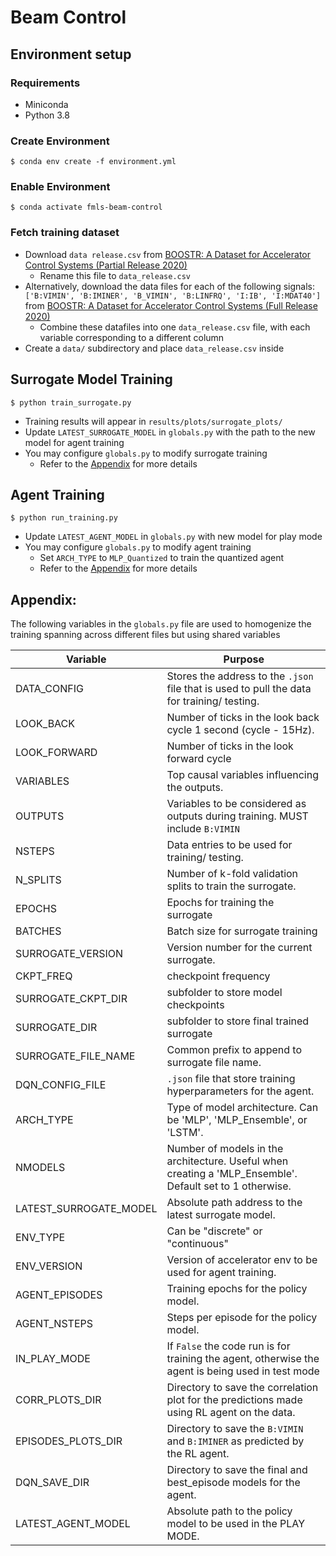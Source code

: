 # Beam Control

## Environment setup
### Requirements
- Miniconda
- Python 3.8

### Create Environment
    $ conda env create -f environment.yml

### Enable Environment
    $ conda activate fmls-beam-control

### Fetch training dataset
- Download ```data release.csv``` from [BOOSTR: A Dataset for Accelerator Control Systems (Partial Release 2020)](https://zenodo.org/record/4088982#.YhAB-ZPMJAc)
    - Rename this file to ```data_release.csv```
- Alternatively, download the data files for each of the following signals: ```['B:VIMIN', 'B:IMINER', 'B_VIMIN', 'B:LINFRQ', 'I:IB', 'I:MDAT40']``` from [BOOSTR: A Dataset for Accelerator Control Systems (Full Release 2020)](https://zenodo.org/record/4382663#.YvFGouzMJQI)
    - Combine these datafiles into one ```data_release.csv``` file, with each
      variable corresponding to a different column
- Create a `data/` subdirectory and place ```data_release.csv``` inside

## Surrogate Model Training
    $ python train_surrogate.py

- Training results will appear in `results/plots/surrogate_plots/`
- Update `LATEST_SURROGATE_MODEL` in `globals.py` with the path to the new model
  for agent training
- You may configure ```globals.py``` to modify surrogate training
    - Refer to the [Appendix](#Appendix) for more details

## Agent Training
    $ python run_training.py

- Update `LATEST_AGENT_MODEL` in `globals.py` with new model for play mode
- You may configure ```globals.py``` to modify agent training
    - Set ```ARCH_TYPE``` to ```MLP_Quantized``` to train the quantized agent
    - Refer to the [Appendix](#Appendix) for more details

## Appendix:

The following variables in the `globals.py` file are used to homogenize the training spanning across different files but using shared variables

| Variable               | Purpose                                                                                                                                    |
|------------------------|--------------------------------------------------------------------------------------------------------------------------------------------|
| DATA_CONFIG            | Stores the address to the `.json` file that is used to pull the data for training/ testing.                                                |
| LOOK_BACK              | Number of ticks in the look back cycle 1 second (cycle - 15Hz).                                                                            |
| LOOK_FORWARD           | Number of ticks in the look forward cycle                                                                                                  |
| VARIABLES              | Top causal variables influencing the outputs.                                                                                              |
| OUTPUTS                | Variables to be considered as outputs during training. MUST include `B:VIMIN`                                                              |
| NSTEPS                 | Data entries to be used for  training/ testing.                                                                                            |
| N_SPLITS               | Number of k-fold validation splits to train the surrogate.                                                                                 |
| EPOCHS                 | Epochs for training the surrogate                                                                                                          |
| BATCHES                | Batch size for surrogate training                                                                                                          |
| SURROGATE_VERSION      | Version number for the current surrogate.                                                                                                  |
| CKPT_FREQ              | checkpoint frequency                                                                                                                       |
| SURROGATE_CKPT_DIR     | subfolder to store model checkpoints                                                                                                       |
| SURROGATE_DIR          | subfolder to store final trained surrogate                                                                                                 |
| SURROGATE_FILE_NAME    | Common prefix to append to surrogate file name.                                                                                            |
| DQN_CONFIG_FILE        | `.json` file that store training hyperparameters for the agent.                                                                            |
| ARCH_TYPE              | Type of model architecture. Can be 'MLP', 'MLP_Ensemble', or 'LSTM'.                                                                       |
| NMODELS                | Number of models in the architecture. Useful when creating a  'MLP_Ensemble'. Default set to 1 otherwise.                                  |
| LATEST_SURROGATE_MODEL | Absolute path address to the latest surrogate model.                                                                                       |
| ENV_TYPE               | Can be "discrete" or "continuous"                                                                                                          |
| ENV_VERSION            | Version of accelerator env to be used for agent training.                                                                                  |
| AGENT_EPISODES         | Training epochs for the policy model.                                                                                                      |
| AGENT_NSTEPS           | Steps per episode for the policy model.                                                                                                    |
| IN_PLAY_MODE           | If `False` the code run is for training the agent, otherwise the agent is being used in test mode                                          |
| CORR_PLOTS_DIR         | Directory to save the correlation plot for the predictions made using RL agent on the data.                                                |
| EPISODES_PLOTS_DIR     | Directory to save the `B:VIMIN` and `B:IMINER` as predicted by the RL agent.                                                               |
| DQN_SAVE_DIR           | Directory to save the final and best_episode models for the agent.                                                                         |
| LATEST_AGENT_MODEL     | Absolute path to the policy model to be used in the PLAY MODE.                                                                             |
